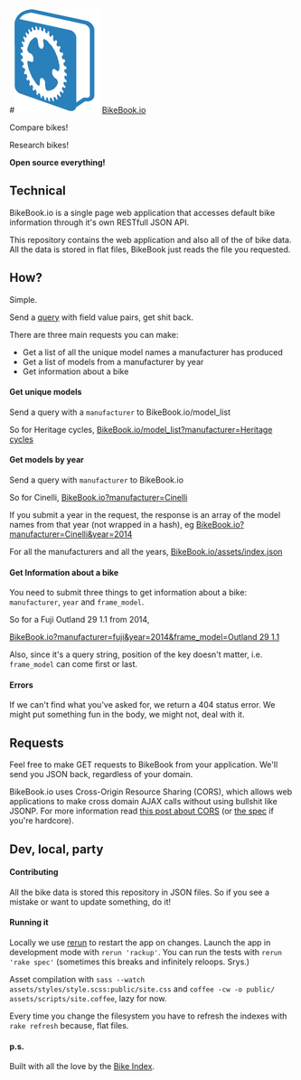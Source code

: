 #![BikeBook.io](https://github.com/bikeindex/bikebook/blob/master/public/small_icon.png?raw=true) [BikeBook.io](http://bikebook.io)

Compare bikes!

Research bikes!

**Open source everything!**

## Technical

BikeBook.io is a single page web application that accesses default bike information through it's own RESTfull JSON API.

This repository contains the web application and also all of the of bike data. All the data is stored in flat files, BikeBook just reads the file you requested.

## How?

Simple.

Send a [query](https://en.wikipedia.org/wiki/Query_string) with field value pairs, get shit back.

There are three main requests you can make:

- Get a list of all the unique model names a manufacturer has produced
- Get a list of models from a manufacturer by year
- Get information about a bike

#### Get unique models

Send a query with a `manufacturer` to BikeBook.io/model_list

So for Heritage cycles, [BikeBook.io/model_list?manufacturer=Heritage cycles](http://bikebook.io/model_list?manufacturer=Heritage%20cycles)

#### Get models by year

Send a query with `manufacturer` to BikeBook.io

So for Cinelli, [BikeBook.io?manufacturer=Cinelli](http://bikebook.io?manufacturer=Cinelli)

If you submit a year in the request, the response is an array of the model names from that year (not wrapped in a hash), eg [BikeBook.io?manufacturer=Cinelli&year=2014](http://bikebook.io?manufacturer=Cinelli&year=2014)

For all the manufacturers and all the years, [BikeBook.io/assets/index.json](http://bikebook.io/assets/index.json)

#### Get Information about a bike

You need to submit three things to get information about a bike: `manufacturer`, `year` and `frame_model`.

So for a Fuji Outland 29 1.1 from 2014,

[BikeBook.io?manufacturer=fuji&year=2014&frame_model=Outland 29 1.1](http://bikebook.io/?manufacturer=fuji&year=2014&frame_model=Outland%2029%201.1)

Also, since it's a query string, position of the key doesn't matter, i.e. `frame_model` can come first or last.



#### Errors

If we can't find what you've asked for, we return a 404 status error. We might put something fun in the body, we might not, deal with it.

## Requests

Feel free to make GET requests to BikeBook from your application. We'll send you JSON back, regardless of your domain.

BikeBook.io uses Cross-Origin Resource Sharing (CORS), which allows web applications to make cross domain AJAX calls without using bullshit like JSONP. For more information read [this post about CORS](http://www.nczonline.net/blog/2010/05/25/cross-domain-ajax-with-cross-origin-resource-sharing/) (or [the spec](http://www.w3.org/TR/access-control/#simple-cross-origin-request-and-actual-r) if you're hardcore).

## Dev, local, party

#### Contributing

All the bike data is stored this repository in JSON files. So if you see a mistake or want to update something, do it!

#### Running it

Locally we use [rerun](https://github.com/alexch/rerun) to restart the app on changes. Launch the app in development mode with `rerun 'rackup'`. You can run the tests with `rerun 'rake spec'` (sometimes this breaks and infinitely reloops. Srys.)

Asset compilation with `sass --watch assets/styles/style.scss:public/site.css` and `coffee -cw -o public/  assets/scripts/site.coffee`, lazy for now.

Every time you change the filesystem you have to refresh the indexes with `rake refresh` because, flat files.


#### p.s.

Built with all the love by the [Bike Index](https://bikeindex.org).
